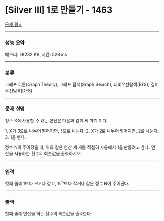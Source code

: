 # [Silver III] 1로 만들기 - 1463

[문제 링크](https://www.acmicpc.net/problem/1463) 

---
### 성능 요약
메모리: 38232 KB, 시간: 528 ms

---
### 분류
그래프 이론(Graph Theory), 그래프 탐색(Graph Search), 너비우선탐색(BFS), 깊이우선탐색(DFS)

---
### 문제 설명
<p>정수 X에 사용할 수 있는 연산은 다음과 같이 세 가지 이다.</p>
1. X가 3으로 나누어 떨어지면, 3으로 나눈다.
2. X가 2로 나누어 떨어지면, 2로 나눈다.
3. 1을 뺀다.
<p>정수 N이 주어졌을 때, 위와 같은 연산 세 개를 적절히 사용해서 1을 만들려고 한다. 연산을 사용하는 횟수의 최솟값을 출력하시오.</p>

---
### 입력
<p>첫째 줄에 1보다 크거나 같고, 10<sup>6</sup>보다 작거나 같은 정수 N이 주어진다.</p>


---
### 출력 
 <p>첫째 줄에 연산을 하는 횟수의 최솟값을 출력한다.</p>
